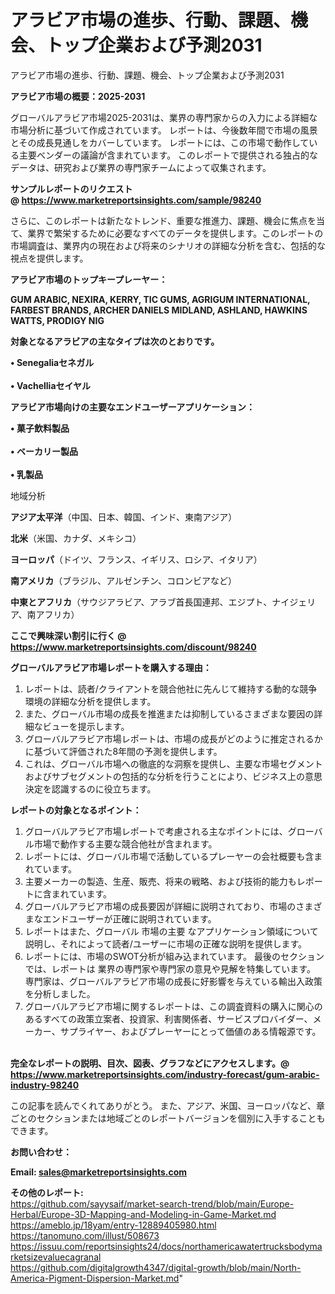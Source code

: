 # アラビア市場の進歩、行動、課題、機会、トップ企業および予測2031
アラビア市場の進歩、行動、課題、機会、トップ企業および予測2031

<strong><b>アラビア市場の概要：2025-2031</b></strong>

グローバルアラビア市場2025-2031は、業界の専門家からの入力による詳細な市場分析に基づいて作成されています。 レポートは、今後数年間で市場の風景とその成長見通しをカバーしています。 レポートには、この市場で動作している主要ベンダーの議論が含まれています。 このレポートで提供される独占的なデータは、研究および業界の専門家チームによって収集されます。

<strong>サンプルレポートのリクエスト @ <a href=https://www.marketreportsinsights.com/sample/98240>https://www.marketreportsinsights.com/sample/98240</a></strong>

さらに、このレポートは新たなトレンド、重要な推進力、課題、機会に焦点を当て、業界で繁栄するために必要なすべてのデータを提供します。このレポートの市場調査は、業界内の現在および将来のシナリオの詳細な分析を含む、包括的な視点を提供します。

<strong>アラビア市場のトップキープレーヤー：</strong>

<strong>GUM ARABIC, NEXIRA, KERRY, TIC GUMS, AGRIGUM INTERNATIONAL, FARBEST BRANDS, ARCHER DANIELS MIDLAND, ASHLAND, HAWKINS WATTS, PRODIGY NIG</strong>

<strong><b>対象となるアラビアの主なタイプは次のとおりです。</b></strong>

<strong>• Senegaliaセネガル<br><br>• Vachelliaセイヤル</strong>

<strong><b>アラビア市場向けの主要なエンドユーザーアプリケーション：</b></strong>

<strong>• 菓子飲料製品<br><br>• ベーカリー製品<br><br>• 乳製品</strong>

 地域分析

<strong><b>アジア太平洋</b></strong>（中国、日本、韓国、インド、東南アジア）

<strong><b>北米</b></strong>（米国、カナダ、メキシコ）

<strong><b>ヨーロッパ</b></strong>（ドイツ、フランス、イギリス、ロシア、イタリア）

<strong><b>南アメリカ</b></strong>（ブラジル、アルゼンチン、コロンビアなど）

<strong><b>中東とアフリカ</b></strong>（サウジアラビア、アラブ首長国連邦、エジプト、ナイジェリア、南アフリカ）

<strong>ここで興味深い割引に行く @ <a href=https://www.marketreportsinsights.com/discount/98240>https://www.marketreportsinsights.com/discount/98240</a></strong>

<strong><b>グローバルアラビア市場レポートを購入する理由：</b></strong>
<ol>
  <li>レポートは、読者/クライアントを競合他社に先んじて維持する動的な競争環境の詳細な分析を提供します。</li>
  <li>また、グローバル市場の成長を推進または抑制しているさまざまな要因の詳細なビューを提示します。</li>
  <li>グローバルアラビア市場レポートは、市場の成長がどのように推定されるかに基づいて評価された8年間の予測を提供します。</li>
  <li>これは、グローバル市場への徹底的な洞察を提供し、主要な市場セグメントおよびサブセグメントの包括的な分析を行うことにより、ビジネス上の意思決定を認識するのに役立ちます。</li>
</ol>
<strong><b>レポートの対象となるポイント：</b></strong>
<ol>
  <li>グローバルアラビア市場レポートで考慮される主なポイントには、グローバル市場で動作する主要な競合他社が含まれます。</li>
  <li>レポートには、グローバル市場で活動しているプレーヤーの会社概要も含まれています。</li>
  <li>主要メーカーの製造、生産、販売、将来の戦略、および技術的能力もレポートに含まれています。</li>
  <li>グローバルアラビア市場の成長要因が詳細に説明されており、市場のさまざまなエンドユーザーが正確に説明されています。</li>
  <li>レポートはまた、グローバル 市場の主要 なアプリケーション領域について説明し、それによって読者/ユーザーに市場の正確な説明を提供します。</li>
  <li>レポートには、市場のSWOT分析が組み込まれています。 最後のセクションでは、レポートは 業界の専門家や専門家の意見や見解を特集しています。 専門家は、グローバルアラビア市場の成長に好影響を与えている輸出入政策を分析しました。</li>
  <li>グローバルアラビア市場に関するレポートは、この調査資料の購入に関心のあるすべての政策立案者、投資家、利害関係者、サービスプロバイダー、メーカー、サプライヤー、およびプレーヤーにとって価値のある情報源です。</li>
</ol><br>
<strong>完全なレポートの説明、目次、図表、グラフなどにアクセスします。@ <a href=https://www.marketreportsinsights.com/industry-forecast/gum-arabic-industry-98240>https://www.marketreportsinsights.com/industry-forecast/gum-arabic-industry-98240</a></strong>

この記事を読んでくれてありがとう。 また、アジア、米国、ヨーロッパなど、章ごとのセクションまたは地域ごとのレポートバージョンを個別に入手することもできます。

<strong><b>お問い合わせ：</b></strong>

<strong>Email: </strong><a href=mailto:sales@marketreportsinsights.com><strong>sales@marketreportsinsights.com</strong></a>

<strong>その他のレポート:</strong>
<br>
<a href=https://github.com/sayysaif/market-search-trend/blob/main/Europe-Herbal/Europe-3D-Mapping-and-Modeling-in-Game-Market.md>https://github.com/sayysaif/market-search-trend/blob/main/Europe-Herbal/Europe-3D-Mapping-and-Modeling-in-Game-Market.md</a>
<br>
<a href=https://ameblo.jp/18yam/entry-12889405980.html>https://ameblo.jp/18yam/entry-12889405980.html</a>
<br>
<a href=https://tanomuno.com/illust/508673>https://tanomuno.com/illust/508673</a>
<br>
<a href=https://issuu.com/reportsinsights24/docs/northamericawatertrucksbodymarketsizevaluecagranal>https://issuu.com/reportsinsights24/docs/northamericawatertrucksbodymarketsizevaluecagranal</a>
<br>
<a href=https://github.com/digitalgrowth4347/digital-growth/blob/main/North-America-Pigment-Dispersion-Market.md>https://github.com/digitalgrowth4347/digital-growth/blob/main/North-America-Pigment-Dispersion-Market.md</a>"
